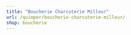 ```yaml
---
title: "Boucherie Charcuterie Millour"
url: /quimper/boucherie-charcuterie-millour/
shop: boucherie
---
```

